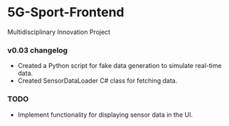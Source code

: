# 5G-Sport-Frontend
Multidisciplinary Innovation Project

### v0.03 changelog
- Created a Python script for fake data generation to simulate real-time data.
- Created SensorDataLoader C# class for fetching data. 

### TODO
- Implement functionality for displaying sensor data in the UI.